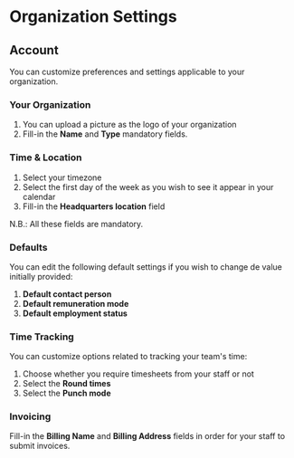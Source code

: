 # Organization Settings

## Account

You can customize preferences and settings applicable to your organization.

### Your Organization

1. You can upload a picture as the logo of your organization
2. Fill-in the **Name** and **Type** mandatory fields.

### Time & Location

1. Select your timezone 
2. Select the first day of the week as you wish to see it appear in your calendar
3. Fill-in the **Headquarters location** field  

N.B.: All these fields are mandatory.

### Defaults 

You can edit the following default settings if you wish to change de value initially provided:
1. **Default contact person**
2. **Default remuneration mode**
3. **Default employment status**

### Time Tracking

You can customize options related to tracking your team's time:
1. Choose whether you require timesheets from your staff or not
2. Select the **Round times**
3. Select the **Punch mode**


### Invoicing 

Fill-in the **Billing Name** and **Billing Address** fields in order for your staff to submit invoices. 